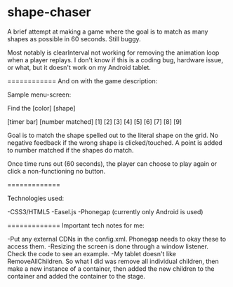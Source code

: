 shape-chaser
============

A brief attempt at making a game where the goal is to match as many shapes as possible in 60 seconds. Still buggy.

Most notably is clearInterval not working for removing the animation loop when a player replays.  I don't know
if this is a coding bug, hardware issue, or what, but it doesn't work on my Android tablet.

============
And on with the game description:

Sample menu-screen:

Find the [color] [shape]

[timer bar]
[number matched]
[1] [2] [3]
[4] [5] [6]
[7] [8] [9]

Goal is to match the shape spelled out to the literal shape on the grid.  No negative feedback if the wrong shape
is clicked/touched.  A point is added to number matched if the shapes do match.

Once time runs out (60 seconds), the player can choose to play again or click a non-functioning no button.

=============

Technologies used:

-CSS3/HTML5
-Easel.js
-Phonegap (currently only Android is used)

=============
Important tech notes for me:

-Put any external CDNs in the config.xml.  Phonegap needs to okay these to access them.
-Resizing the screen is done through a window listener.  Check the code to see an example.
-My tablet doesn't like RemoveAllChildren.  So what I did was remove all individual children, then make a new instance of a container, then added the new children to the container and added the container to the stage.
